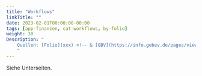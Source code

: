 ```yaml
---
title: "Workflows"
linkTitle: ""
date: 2023-02-01T00:00:00-00:00
tags: [app-finanzen, cat-workflows, by-folio]
weight: 30
Description: "
    Quellen: [Folio](xxx) <!-- & [GBV](https://info.gebev.de/pages/viewpage.action?pageId=850001972) -->
    "
---
```


Siehe Unterseiten.
